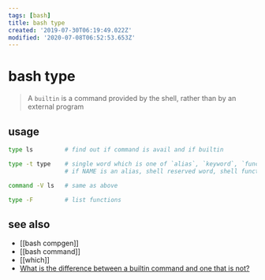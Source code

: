 ```yaml
---
tags: [bash]
title: bash type
created: '2019-07-30T06:19:49.022Z'
modified: '2020-07-08T06:52:53.653Z'
---
```


# bash type

> A `builtin` is a command provided by the shell, rather than by an external program 

## usage
```sh
type ls         # find out if command is avail and if builtin

type -t type    # single word which is one of `alias`, `keyword`, `function`, `builtin`, `file` or ``
                # if NAME is an alias, shell reserved word, shell function, shell builtin, disk file, or not found, respectivel

command -V ls   # same as above

type -F         # list functions
```

## see also
- [[bash compgen]]
- [[bash command]]
- [[which]]
- [What is the difference between a builtin command and one that is not?](http://unix.stackexchange.com/a/11456)
